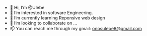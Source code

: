 - 👋 Hi, I’m @Ulebe
- 👀 I’m interested in software Engineering.
- 🌱 I’m currently learning Reponsive web design 
- 💞️ I’m looking to collaborate on ...
- 📫 You can reach me through my gmail: onosulebe8@gmail.com

<!---
Ulebe/Ulebe is a ✨ special ✨ repository because its `README.md` (this file) appears on your GitHub profile.
You can click the Preview link to take a look at your changes.
--->
